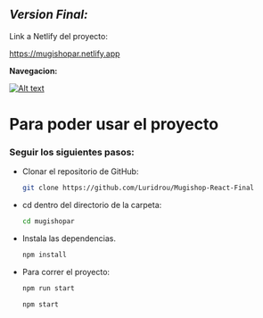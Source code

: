 ## *Version Final:*
Link a Netlify del proyecto: 

https://mugishopar.netlify.app

**Navegacion:**


[![Alt text](https://img.youtube.com/vi/rNyuNy1rn7c/0.jpg)](https://www.youtube.com/watch?v=rNyuNy1rn7c)
# Para poder usar el proyecto

### Seguir los siguientes pasos:

- Clonar el repositorio de GitHub:

  ```bash
  git clone https://github.com/Luridrou/Mugishop-React-Final
  ```

- cd dentro del directorio de la carpeta:
  ```bash
  cd mugishopar
  ```

- Instala las dependencias.
  ```bash
  npm install
  ```

- Para correr el proyecto:

  ```bash
  npm run start

  npm start
  ```
